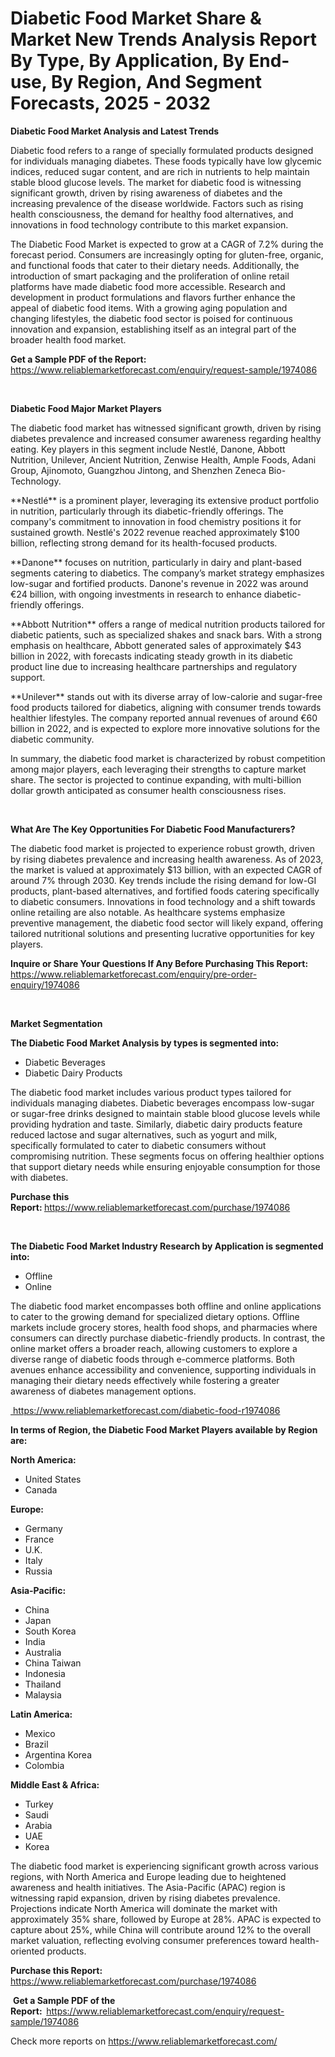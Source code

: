 <p><h1>Diabetic Food Market Share & Market New Trends Analysis Report By Type, By Application, By End-use, By Region, And Segment Forecasts, 2025 - 2032</h1></p><p><strong>Diabetic Food Market Analysis and Latest Trends</strong></p>
<p><p>Diabetic food refers to a range of specially formulated products designed for individuals managing diabetes. These foods typically have low glycemic indices, reduced sugar content, and are rich in nutrients to help maintain stable blood glucose levels. The market for diabetic food is witnessing significant growth, driven by rising awareness of diabetes and the increasing prevalence of the disease worldwide. Factors such as rising health consciousness, the demand for healthy food alternatives, and innovations in food technology contribute to this market expansion. </p><p>The Diabetic Food Market is expected to grow at a CAGR of 7.2% during the forecast period. Consumers are increasingly opting for gluten-free, organic, and functional foods that cater to their dietary needs. Additionally, the introduction of smart packaging and the proliferation of online retail platforms have made diabetic food more accessible. Research and development in product formulations and flavors further enhance the appeal of diabetic food items. With a growing aging population and changing lifestyles, the diabetic food sector is poised for continuous innovation and expansion, establishing itself as an integral part of the broader health food market.</p></p>
<p><strong>Get a Sample PDF of the Report:&nbsp;</strong> <a href="https://www.reliablemarketforecast.com/enquiry/request-sample/1974086?utm_campaign=3525&utm_medium=2&utm_source=Github&utm_content=ia&utm_term=07042025&utm_id=diabetic-food">https://www.reliablemarketforecast.com/enquiry/request-sample/1974086</a></p>
<p>&nbsp;</p>
<p><strong>Diabetic Food Major Market Players</strong></p>
<p><p>The diabetic food market has witnessed significant growth, driven by rising diabetes prevalence and increased consumer awareness regarding healthy eating. Key players in this segment include Nestlé, Danone, Abbott Nutrition, Unilever, Ancient Nutrition, Zenwise Health, Ample Foods, Adani Group, Ajinomoto, Guangzhou Jintong, and Shenzhen Zeneca Bio-Technology.</p><p>**Nestlé** is a prominent player, leveraging its extensive product portfolio in nutrition, particularly through its diabetic-friendly offerings. The company's commitment to innovation in food chemistry positions it for sustained growth. Nestlé's 2022 revenue reached approximately $100 billion, reflecting strong demand for its health-focused products.</p><p>**Danone** focuses on nutrition, particularly in dairy and plant-based segments catering to diabetics. The company’s market strategy emphasizes low-sugar and fortified products. Danone's revenue in 2022 was around €24 billion, with ongoing investments in research to enhance diabetic-friendly offerings.</p><p>**Abbott Nutrition** offers a range of medical nutrition products tailored for diabetic patients, such as specialized shakes and snack bars. With a strong emphasis on healthcare, Abbott generated sales of approximately $43 billion in 2022, with forecasts indicating steady growth in its diabetic product line due to increasing healthcare partnerships and regulatory support.</p><p>**Unilever** stands out with its diverse array of low-calorie and sugar-free food products tailored for diabetics, aligning with consumer trends towards healthier lifestyles. The company reported annual revenues of around €60 billion in 2022, and is expected to explore more innovative solutions for the diabetic community.</p><p>In summary, the diabetic food market is characterized by robust competition among major players, each leveraging their strengths to capture market share. The sector is projected to continue expanding, with multi-billion dollar growth anticipated as consumer health consciousness rises.</p></p>
<p>&nbsp;</p>
<p><strong>What Are The Key Opportunities For Diabetic Food Manufacturers?</strong></p>
<p><p>The diabetic food market is projected to experience robust growth, driven by rising diabetes prevalence and increasing health awareness. As of 2023, the market is valued at approximately $13 billion, with an expected CAGR of around 7% through 2030. Key trends include the rising demand for low-GI products, plant-based alternatives, and fortified foods catering specifically to diabetic consumers. Innovations in food technology and a shift towards online retailing are also notable. As healthcare systems emphasize preventive management, the diabetic food sector will likely expand, offering tailored nutritional solutions and presenting lucrative opportunities for key players.</p></p>
<p><strong>Inquire or Share Your Questions If Any Before Purchasing This Report:</strong> <a href="https://www.reliablemarketforecast.com/enquiry/pre-order-enquiry/1974086?utm_campaign=3525&utm_medium=2&utm_source=Github&utm_content=ia&utm_term=07042025&utm_id=diabetic-food">https://www.reliablemarketforecast.com/enquiry/pre-order-enquiry/1974086</a></p>
<p>&nbsp;</p>
<p><strong>Market Segmentation</strong></p>
<p><strong>The Diabetic Food Market Analysis by types is segmented into:</strong></p>
<p><ul><li>Diabetic Beverages</li><li>Diabetic Dairy Products</li></ul></p>
<p><p>The diabetic food market includes various product types tailored for individuals managing diabetes. Diabetic beverages encompass low-sugar or sugar-free drinks designed to maintain stable blood glucose levels while providing hydration and taste. Similarly, diabetic dairy products feature reduced lactose and sugar alternatives, such as yogurt and milk, specifically formulated to cater to diabetic consumers without compromising nutrition. These segments focus on offering healthier options that support dietary needs while ensuring enjoyable consumption for those with diabetes.</p></p>
<p><strong>Purchase this Report:&nbsp;</strong><a href="https://www.reliablemarketforecast.com/purchase/1974086?utm_campaign=3525&utm_medium=2&utm_source=Github&utm_content=ia&utm_term=07042025&utm_id=diabetic-food">https://www.reliablemarketforecast.com/purchase/1974086</a></p>
<p>&nbsp;</p>
<p><strong>The Diabetic Food Market Industry Research by Application is segmented into:</strong></p>
<p><ul><li>Offline</li><li>Online</li></ul></p>
<p><p>The diabetic food market encompasses both offline and online applications to cater to the growing demand for specialized dietary options. Offline markets include grocery stores, health food shops, and pharmacies where consumers can directly purchase diabetic-friendly products. In contrast, the online market offers a broader reach, allowing customers to explore a diverse range of diabetic foods through e-commerce platforms. Both avenues enhance accessibility and convenience, supporting individuals in managing their dietary needs effectively while fostering a greater awareness of diabetes management options.</p></p>
<p><a href="https://www.reliablemarketforecast.com/diabetic-food-r1974086?utm_campaign=3525&utm_medium=2&utm_source=Github&utm_content=ia&utm_term=07042025&utm_id=diabetic-food">&nbsp;https://www.reliablemarketforecast.com/diabetic-food-r1974086</a></p>
<p><strong>In terms of Region, the Diabetic Food Market Players available by Region are:</strong></p>
<p>
    <p> <strong> North America: </strong>
        <ul>
            <li>United States</li>
            <li>Canada</li>
        </ul>
        </p> 
    <p> <strong> Europe: </strong>
        <ul>
            <li>Germany</li>
            <li>France</li>
            <li>U.K.</li>
            <li>Italy</li>
            <li>Russia</li>
        </ul>
        </p> 
    <p> <strong> Asia-Pacific: </strong>
        <ul>
            <li>China</li>
            <li>Japan</li>
            <li>South Korea</li>
            <li>India</li>
            <li>Australia</li>
            <li>China Taiwan</li>
            <li>Indonesia</li>
            <li>Thailand</li>
            <li>Malaysia</li>
        </ul>
        </p> 
    <p> <strong> Latin America: </strong>
        <ul>
            <li>Mexico</li>
            <li>Brazil</li>
            <li>Argentina Korea</li>
            <li>Colombia</li>
        </ul>
        </p> 
    <p> <strong> Middle East & Africa: </strong>
        <ul>
            <li>Turkey</li>
            <li>Saudi</li>
            <li>Arabia</li>
            <li>UAE</li>
            <li>Korea</li>
        </ul>
    </p>
    </p>
<p><p>The diabetic food market is experiencing significant growth across various regions, with North America and Europe leading due to heightened awareness and health initiatives. The Asia-Pacific (APAC) region is witnessing rapid expansion, driven by rising diabetes prevalence. Projections indicate North America will dominate the market with approximately 35% share, followed by Europe at 28%. APAC is expected to capture about 25%, while China will contribute around 12% to the overall market valuation, reflecting evolving consumer preferences toward health-oriented products.</p></p>
<p><strong>Purchase this Report: </strong><a href="https://www.reliablemarketforecast.com/purchase/1974086?utm_campaign=3525&utm_medium=2&utm_source=Github&utm_content=ia&utm_term=07042025&utm_id=diabetic-food">https://www.reliablemarketforecast.com/purchase/1974086</a></p>
<p>&nbsp;<strong>Get a Sample PDF of the Report:&nbsp;&nbsp;</strong><a href="https://www.reliablemarketforecast.com/enquiry/request-sample/1974086?utm_campaign=3525&utm_medium=2&utm_source=Github&utm_content=ia&utm_term=07042025&utm_id=diabetic-food">https://www.reliablemarketforecast.com/enquiry/request-sample/1974086</a></p>
<p><strong></strong></p>
<p>Check more reports on <a href="https://www.reliablemarketforecast.com/?utm_campaign=3525&utm_medium=2&utm_source=Github&utm_content=ia&utm_term=07042025&utm_id=diabetic-food">https://www.reliablemarketforecast.com/</a></p>